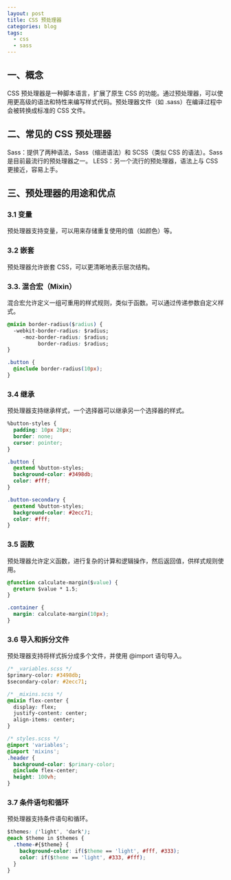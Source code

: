 ```yaml
---
layout: post
title: CSS 预处理器
categories: blog
tags:
  - css
  - sass
---
```


## 一、概念

CSS 预处理器是一种脚本语言，扩展了原生 CSS 的功能。通过预处理器，可以使用更高级的语法和特性来编写样式代码。预处理器文件（如 .sass）在编译过程中会被转换成标准的 CSS 文件。

## 二、常见的 CSS 预处理器

Sass：提供了两种语法，Sass（缩进语法）和 SCSS（类似 CSS 的语法）。Sass 是目前最流行的预处理器之一。
LESS：另一个流行的预处理器，语法上与 CSS 更接近，容易上手。

## 三、预处理器的用途和优点

### 3.1 变量

预处理器支持变量，可以用来存储重复使用的值（如颜色）等。

### 3.2 嵌套

预处理器允许嵌套 CSS，可以更清晰地表示层次结构。

### 3.3. 混合宏（Mixin）

混合宏允许定义一组可重用的样式规则，类似于函数。可以通过传递参数自定义样式。

```css
@mixin border-radius($radius) {
  -webkit-border-radius: $radius;
     -moz-border-radius: $radius;
          border-radius: $radius;
}

.button {
  @include border-radius(10px);
}

```

### 3.4 继承

预处理器支持继承样式，一个选择器可以继承另一个选择器的样式。

```css
%button-styles {
  padding: 10px 20px;
  border: none;
  cursor: pointer;
}

.button {
  @extend %button-styles;
  background-color: #3498db;
  color: #fff;
}

.button-secondary {
  @extend %button-styles;
  background-color: #2ecc71;
  color: #fff;
}
```

### 3.5 函数

预处理器允许定义函数，进行复杂的计算和逻辑操作，然后返回值，供样式规则使用。

```css
@function calculate-margin($value) {
  @return $value * 1.5;
}

.container {
  margin: calculate-margin(10px);
}
```

### 3.6 导入和拆分文件

预处理器支持将样式拆分成多个文件，并使用 @import 语句导入。

```css
/* _variables.scss */
$primary-color: #3498db;
$secondary-color: #2ecc71;

/* _mixins.scss */
@mixin flex-center {
  display: flex;
  justify-content: center;
  align-items: center;
}

/* styles.scss */
@import 'variables';
@import 'mixins';
.header {
  background-color: $primary-color;
  @include flex-center;
  height: 100vh;
}
```

### 3.7 条件语句和循环

预处理器支持条件语句和循环。

```css
$themes: ('light', 'dark');
@each $theme in $themes {
  .theme-#{$theme} {
    background-color: if($theme == 'light', #fff, #333);
    color: if($theme == 'light', #333, #fff);
  }
}
```